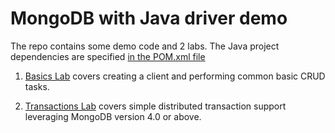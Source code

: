 # MongoDB with Java driver demo

The repo contains some demo code and 2 labs.
The Java project dependencies are specified [in the POM.xml file](com.plusnconsulting.mongoDemo1\pom.xml)

1. [Basics Lab](BasicsLab.md) covers creating a client and performing common basic CRUD tasks.

1. [Transactions Lab](Transactionlab.md) covers simple distributed transaction support leveraging MongoDB version 4.0 or above.


